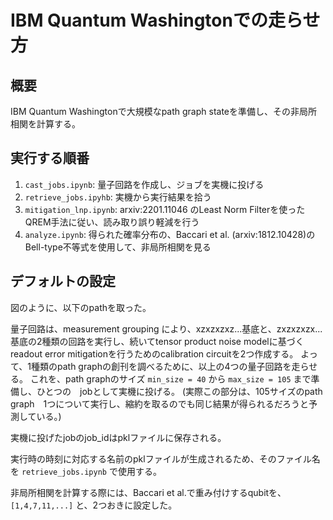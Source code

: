 # IBM Quantum Washingtonでの走らせ方

## 概要

IBM Quantum Washingtonで大規模なpath graph stateを準備し、その非局所相関を計算する。

## 実行する順番

1. `cast_jobs.ipynb`: 量子回路を作成し、ジョブを実機に投げる
2. `retrieve_jobs.ipyhb`: 実機から実行結果を拾う
3. `mitigation_lnp.ipynb`: arxiv:2201.11046 のLeast Norm Filterを使ったQREM手法に従い、読み取り誤り軽減を行う
4. `analyze.ipynb`: 得られた確率分布の、Baccari et al. (arxiv:1812.10428)のBell-type不等式を使用して、非局所相関を見る

## デフォルトの設定

図のように、以下のpathを取った。

量子回路は、measurement grouping により、xzxzxzxz...基底と、zxzxzxzx...基底の2種類の回路を実行し、続いてtensor product noise modelに基づくreadout error mitigationを行うためのcalibration circuitを2つ作成する。
よって、1種類のpath graphの創刊を調べるために、以上の4つの量子回路を走らせる。
これを、path graphのサイズ `min_size = 40` から `max_size = 105` まで準備し、ひとつの　jobとして実機に投げる。
(実際この部分は、105サイズのpath graph　1つについて実行し、縮約を取るのでも同じ結果が得られるだろうと予測している。)

実機に投げたjobのjob_idはpklファイルに保存される。

実行時の時刻に対応する名前のpklファイルが生成されるため、そのファイル名を `retrieve_jobs.ipynb` で使用する。

非局所相関を計算する際には、Baccari et al.で重み付けするqubitを、`[1,4,7,11,...]` と、2つおきに設定した。